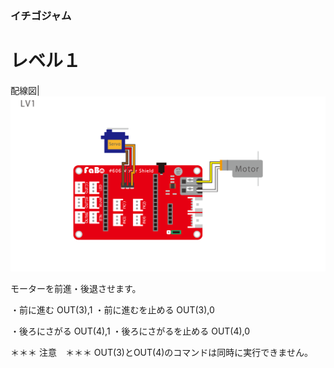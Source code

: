 ### イチゴジャム

# レベル１

配線図|![](./img/ichigojam_lv1.png)

モーターを前進・後退させます。

・前に進む
OUT(3),1
・前に進むを止める
OUT(3),0

・後ろにさがる
OUT(4),1
・後ろにさがるを止める
OUT(4),0

＊＊＊ 注意　＊＊＊
OUT(3)とOUT(4)のコマンドは同時に実行できません。

